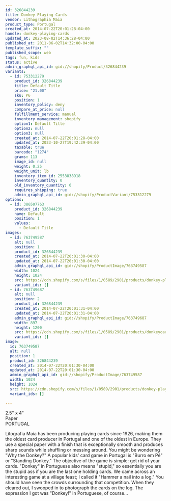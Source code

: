 ```yaml
---
id: 326844239
title: Donkey Playing Cards
vendor: Lithographia Maia
product_type: Portugal
created_at: 2014-07-22T20:01:28-04:00
handle: donkey-playing-cards
updated_at: 2023-08-02T14:36:28-04:00
published_at: 2011-06-02T14:32:00-04:00
template_suffix: ""
published_scope: web
tags: fun, kids
status: active
admin_graphql_api_id: gid://shopify/Product/326844239
variants:
  - id: 753312279
    product_id: 326844239
    title: Default Title
    price: "21.00"
    sku: P6
    position: 1
    inventory_policy: deny
    compare_at_price: null
    fulfillment_service: manual
    inventory_management: shopify
    option1: Default Title
    option2: null
    option3: null
    created_at: 2014-07-22T20:01:28-04:00
    updated_at: 2023-10-27T19:42:39-04:00
    taxable: true
    barcode: "1274"
    grams: 113
    image_id: null
    weight: 0.25
    weight_unit: lb
    inventory_item_id: 2553838918
    inventory_quantity: 0
    old_inventory_quantity: 0
    requires_shipping: true
    admin_graphql_api_id: gid://shopify/ProductVariant/753312279
options:
  - id: 386507763
    product_id: 326844239
    name: Default
    position: 1
    values:
      - Default Title
images:
  - id: 763749587
    alt: null
    position: 1
    product_id: 326844239
    created_at: 2014-07-22T20:01:30-04:00
    updated_at: 2014-07-22T20:01:30-04:00
    admin_graphql_api_id: gid://shopify/ProductImage/763749587
    width: 1024
    height: 1024
    src: https://cdn.shopify.com/s/files/1/0589/2901/products/donkey-playingcards-3.jpeg?v=1406073690
    variant_ids: []
  - id: 763749687
    alt: null
    position: 2
    product_id: 326844239
    created_at: 2014-07-22T20:01:31-04:00
    updated_at: 2014-07-22T20:01:31-04:00
    admin_graphql_api_id: gid://shopify/ProductImage/763749687
    width: 897
    height: 1200
    src: https://cdn.shopify.com/s/files/1/0589/2901/products/donkeycards.jpeg?v=1406073691
    variant_ids: []
image:
  id: 763749587
  alt: null
  position: 1
  product_id: 326844239
  created_at: 2014-07-22T20:01:30-04:00
  updated_at: 2014-07-22T20:01:30-04:00
  admin_graphql_api_id: gid://shopify/ProductImage/763749587
  width: 1024
  height: 1024
  src: https://cdn.shopify.com/s/files/1/0589/2901/products/donkey-playingcards-3.jpeg?v=1406073690
  variant_ids: []

---
```


2.5" x 4"  
Paper  
PORTUGAL

Litografia Maia has been producing playing cards since 1926, making them the oldest card producer in Portugal and one of the oldest in Europe. They use a special paper with a finish that is exceptionally smooth and produces sharp sounds while shuffling or messing around. You might be wondering "Why the Donkey?" A popular kids' card game in Portugal is "Burro em Pé" or "Standing Donkey." The objective of the game is simple: get rid of your cards. "Donkey" in Portuguese also means "stupid," so essentially you are the stupid ass if you are the last one holding cards. We came across an interesting game at a village feast; I called it "Hammer a nail into a log." You should have seen the crowds surrounding that competition. When they cleared out, I swooped in to photograph the cards on the log. The expression I got was "Donkey!" in Portuguese, of course...